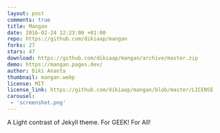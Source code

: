 ```yaml
---
layout: post
comments: true
title: Mangan
date: 2016-02-24 12:23:00 +01:00
repo: https://github.com/dikiaap/mangan
forks: 27
stars: 47
download: https://github.com/dikiaap/mangan/archive/master.zip
demo: https://mangan.pages.dev/
author: Diki Ananta
thumbnail: mangan.webp
license: MIT
license_link: https://github.com/dikiaap/mangan/blob/master/LICENSE
carousel:
 - 'screenshot.png'
---
```


A Light contrast of Jekyll theme. For GEEK! For All!
